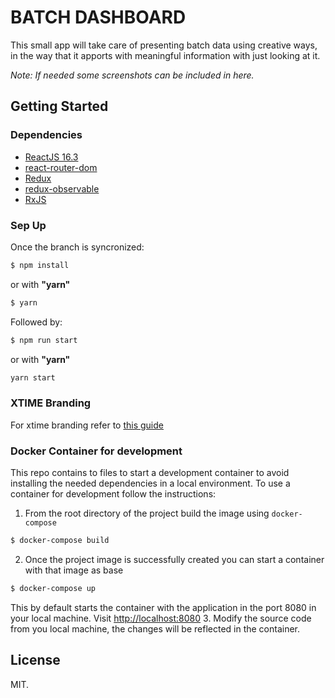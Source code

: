 # BATCH DASHBOARD

This small app will take care of presenting batch data using creative ways, in the way that it apports with meaningful information with just looking at it.
  
_Note: If needed some screenshots can be included in here._

## Getting Started

### Dependencies

* [ReactJS 16.3](https://reactjs.org/docs/hello-world.html)
* [react-router-dom](https://reacttraining.com/react-router/web/guides/philosophy)
* [Redux](https://redux.js.org/)
* [redux-observable](https://redux-observable.js.org/)
* [RxJS](http://reactivex.io/rxjs/)

### Sep Up

Once the branch is syncronized:

```sh
$ npm install
```
or with **"yarn"**
```sh
$ yarn
```

Followed by:

```sh
$ npm run start
```
or with **"yarn"**
```sh
yarn start
```

### XTIME Branding
For xtime branding refer to [this guide](https://confluence.xtime.com/x/-AHZAg)

### Docker Container for development
This repo contains to files to start a development container to avoid installing the needed dependencies in a local environment. To use a container for development follow the instructions:

1. From the root directory of the project build the image using `docker-compose`
```sh
$ docker-compose build
```
2. Once the project image is successfully created you can start a container with that image as base
```sh
$ docker-compose up
```
This by default starts the container with the application in the port 8080 in your local machine. Visit [http://localhost:8080](http://localhost:8080)
3. Modify the source code from you local machine, the changes will be reflected in the container.

## License

MIT.
